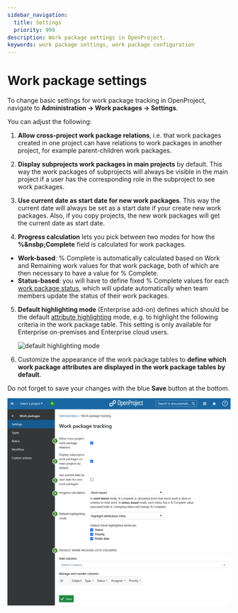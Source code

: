 ```yaml
---
sidebar_navigation:
  title: Settings
  priority: 999
description: Work package settings in OpenProject.
keywords: work package settings, work package configuration
---
```

# Work package settings

To change basic settings for work package tracking in OpenProject, navigate to **Administration → Work packages → Settings**.

You can adjust the following:

1. **Allow cross-project work package relations**, i.e. that work packages created in one project can have relations to work packages in another project, for example parent-children work packages.

2. **Display subprojects work packages in main projects** by default. This way the work packages of subprojects will always be visible in the main project if a user has the corresponding role in the subproject to see work packages.

3. **Use current date as start date for new work packages**. This way the current date will always be set as a start date if your create new work packages. Also, if you copy projects, the new work packages will get the current date as start date.

4. **Progress calculation** lets you pick between two modes for how the **%&nsbp;Complete** field is calculated for work packages.
  - **Work-based**: %&nbsp;Complete is automatically calculated based on Work and Remaining work values for that work package, both of which are then necessary to have a value for %&nbsp;Complete.
  - **Status-based**: you will have to define fixed %&nbsp;Complete values for each [work package status](../work-package-status), which will update automatically when team members update the status of their work packages.

5. **Default highlighting mode** (Enterprise add-on) defines which should be the default [attribute highlighting](../../../user-guide/work-packages/work-package-table-configuration/#attribute-highlighting-enterprise-add-on) mode, e.g. to highlight the following criteria in the work package table. This setting is only available for Enterprise on-premises and Enterprise cloud users.

   ![default highlighting mode](openproject_system_guide_default_highlighting_mode.png)

6. Customize the appearance of the work package tables to **define which work package attributes are displayed in the work package tables by default**.

Do not forget to save your changes with the blue **Save** button at the bottom.

![work-package-settings-administration](openproject_system_guide_work_package_settings.png)
